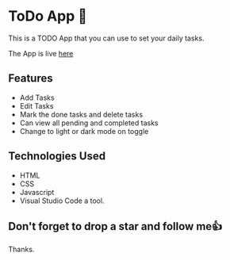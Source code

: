 # ToDo App :star_struck:

This is a TODO App that you can use to set your daily tasks.

The App is live [here](https://babzt.github.io/ToDo-App/)

## Features
- Add Tasks
- Edit Tasks
- Mark the done tasks and delete tasks
- Can view all pending and completed tasks
- Change to light or dark mode on toggle

## Technologies Used

- HTML
- CSS
- Javascript
- Visual Studio Code a tool.

## Don't forget to drop a star and follow me:thumbsup:

Thanks.